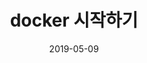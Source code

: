 ---
title: docker 시작하기
date: 2019-05-09
tags: ["Dev", "docker", "Setting"]
category : ["Dev", "docker"]
description : docker 시작하기
---